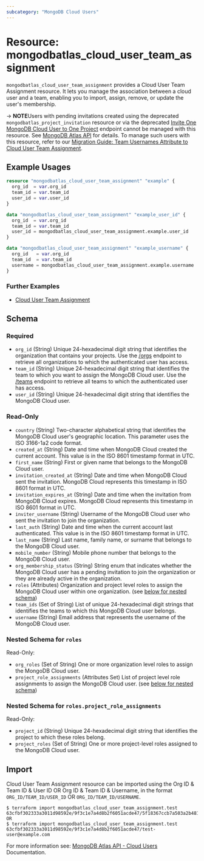 ```yaml
---
subcategory: "MongoDB Cloud Users"
---
```


# Resource: mongodbatlas_cloud_user_team_assignment

`mongodbatlas_cloud_user_team_assignment` provides a Cloud User Team Assignment resource. It lets you manage the association between a cloud user and a team, enabling you to import, assign, remove, or update the user's membership.

-> **NOTE**Users with pending invitations created using the deprecated `mongodbatlas_project_invitation` resource or via the deprecated [Invite One MongoDB Cloud User to One Project](https://www.mongodb.com/docs/api/doc/atlas-admin-api-v2/operation/operation-getorganizationuser#tag/Projects/operation/createProjectInvitation)
endpoint cannot be managed with this resource. See [MongoDB Atlas API](https://www.mongodb.com/docs/api/doc/atlas-admin-api-v2/operation/operation-listteamusers) for details.
To manage such users with this resource, refer to our [Migration Guide: Team Usernames Attribute to Cloud User Team Assignment](../guides/cloud-user-team-assignment-migration-guide).

## Example Usages

```terraform
resource "mongodbatlas_cloud_user_team_assignment" "example" {
  org_id  = var.org_id
  team_id = var.team_id
  user_id = var.user_id
}

data "mongodbatlas_cloud_user_team_assignment" "example_user_id" {
  org_id  = var.org_id
  team_id = var.team_id
  user_id = mongodbatlas_cloud_user_team_assignment.example.user_id
}

data "mongodbatlas_cloud_user_team_assignment" "example_username" {
  org_id   = var.org_id
  team_id  = var.team_id
  username = mongodbatlas_cloud_user_team_assignment.example.username
}
```

### Further Examples
- [Cloud User Team Assignment](https://github.com/mongodb/terraform-provider-mongodbatlas/tree/master/examples/mongodbatlas_cloud_user_team_assignment)

<!-- schema generated by tfplugindocs -->
## Schema

### Required

- `org_id` (String) Unique 24-hexadecimal digit string that identifies the organization that contains your projects. Use the [/orgs](https://www.mongodb.com/docs/api/doc/atlas-admin-api-v2/group/endpoint-organizations) endpoint to retrieve all organizations to which the authenticated user has access.
- `team_id` (String) Unique 24-hexadecimal digit string that identifies the team to which you want to assign the MongoDB Cloud user. Use the [/teams](https://www.mongodb.com/docs/api/doc/atlas-admin-api-v2/group/endpoint-teams) endpoint to retrieve all teams to which the authenticated user has access.
- `user_id` (String) Unique 24-hexadecimal digit string that identifies the MongoDB Cloud user.

### Read-Only

- `country` (String) Two-character alphabetical string that identifies the MongoDB Cloud user's geographic location. This parameter uses the ISO 3166-1a2 code format.
- `created_at` (String) Date and time when MongoDB Cloud created the current account. This value is in the ISO 8601 timestamp format in UTC.
- `first_name` (String) First or given name that belongs to the MongoDB Cloud user.
- `invitation_created_at` (String) Date and time when MongoDB Cloud sent the invitation. MongoDB Cloud represents this timestamp in ISO 8601 format in UTC.
- `invitation_expires_at` (String) Date and time when the invitation from MongoDB Cloud expires. MongoDB Cloud represents this timestamp in ISO 8601 format in UTC.
- `inviter_username` (String) Username of the MongoDB Cloud user who sent the invitation to join the organization.
- `last_auth` (String) Date and time when the current account last authenticated. This value is in the ISO 8601 timestamp format in UTC.
- `last_name` (String) Last name, family name, or surname that belongs to the MongoDB Cloud user.
- `mobile_number` (String) Mobile phone number that belongs to the MongoDB Cloud user.
- `org_membership_status` (String) String enum that indicates whether the MongoDB Cloud user has a pending invitation to join the organization or they are already active in the organization.
- `roles` (Attributes) Organization and project level roles to assign the MongoDB Cloud user within one organization. (see [below for nested schema](#nestedatt--roles))
- `team_ids` (Set of String) List of unique 24-hexadecimal digit strings that identifies the teams to which this MongoDB Cloud user belongs.
- `username` (String) Email address that represents the username of the MongoDB Cloud user.

<a id="nestedatt--roles"></a>
### Nested Schema for `roles`

Read-Only:

- `org_roles` (Set of String) One or more organization level roles to assign the MongoDB Cloud user.
- `project_role_assignments` (Attributes Set) List of project level role assignments to assign the MongoDB Cloud user. (see [below for nested schema](#nestedatt--roles--project_role_assignments))

<a id="nestedatt--roles--project_role_assignments"></a>
### Nested Schema for `roles.project_role_assignments`

Read-Only:

- `project_id` (String) Unique 24-hexadecimal digit string that identifies the project to which these roles belong.
- `project_roles` (Set of String) One or more project-level roles assigned to the MongoDB Cloud user.

## Import

Cloud User Team Assignment resource can be imported using the Org ID & Team ID & User ID OR Org ID & Team ID & Username, in the format `ORG_ID/TEAM_ID/USER_ID` OR `ORG_ID/TEAM_ID/USERNAME`.

```
$ terraform import mongodbatlas_cloud_user_team_assignment.test 63cfbf302333a3011d98592e/9f3c1e7a4d8b2f6051acde47/5f18367ccb7a503a2b481b7a
OR
$ terraform import mongodbatlas_cloud_user_team_assignment.test 63cfbf302333a3011d98592e/9f3c1e7a4d8b2f6051acde47/test-user@example.com
```

For more information see: [MongoDB Atlas API - Cloud Users](https://www.mongodb.com/docs/api/doc/atlas-admin-api-v2/operation/operation-addusertoteam) Documentation.
